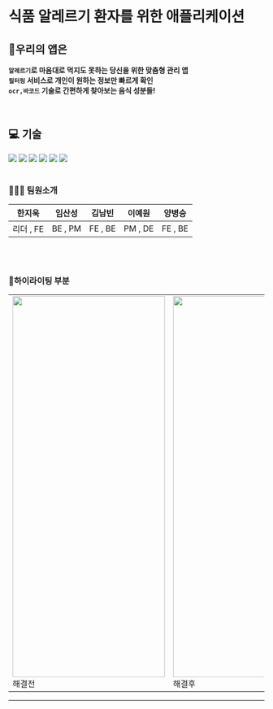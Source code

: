 # 식품 알레르기 환자를 위한 애플리케이션

## 📱우리의 앱은
**`알레르기`로 마음대로 먹지도 못하는 당신을 위한 맞춤형 관리 앱** <br>
**`필터링` 서비스로 개인이 원하는 정보만 빠르게 확인** <br>
**`ocr,바코드` 기술로 간편하게 찾아보는 음식 성분들!**

<br>

## 💻 기술
<div>
<img src="https://img.shields.io/badge/Dart-0175C2?style=for-the-badge&logo=dart&logoColor=white">
     <img src="https://img.shields.io/badge/Flutter-02569B?style=for-the-badge&logo=Flutter&logoColor=white">
     <img src='https://img.shields.io/badge/Python-07405E?style=for-the-badge&logo=python&logoColor=white'>
     <img src="https://img.shields.io/badge/SQLite-07405E?style=for-the-badge&logo=sqlite&logoColor=white">
     <img src="https://img.shields.io/badge/Flask-000000?style=for-the-badge&logo=flask&logoColor=white">
     <img src="https://img.shields.io/badge/Figma-F24E1E?style=for-the-badge&logo=figma&logoColor=white">
 </div>
<br>

### 👨🏼‍💻 팀원소개
한지욱|임산성|김남빈|이예원|양병승|
:-:|:-:|:-:|:-:|:-:
리더 , FE | BE , PM| FE , BE | PM , DE | FE , BE


<br>

<!--
### 👨🏼‍💻 역할 분담
<img width="1504" alt="Screenshot 2023-08-20 at 11 21 39 PM" src="https://github.com/boostcampaitech5/level3_nlp_finalproject-nlp-08/assets/81630351/dd0e497a-e2a4-432b-b501-5769453c08ef">
-->
<br>

<h3>📍하이라이팅 부분 </h3>
 <table>
        <tr>
            <td><img src="https://github.com/kimnambin/banergy/assets/127464935/4b7dc1ff-4a99-43d2-9747-ec20f16517b6" width="300" height="750">해결전</td>
            <td><img src="https://github.com/kimnambin/banergy/assets/127464935/670e39d9-b359-4193-aeea-276898f56385" width="300" height="750">해결후</td>
        </tr>
    </table><hr>


<!-- <h3>📍마이페이지 서버 연동 완료!!(비번찾기/탈퇴하기/상품추가/자유게시판/문의하기) </h3>
<img src= "https://github.com/kimnambin/banergy/assets/127464935/15ccbe1c-16cb-49fa-b96b-5bf23c5f61c0"><hr>

 
<h3>📍로그인 + 회원가입 + 아이디 찾기 + 비밀번호 찾기 </h3>
 <table>
        <tr>
            <td><img src="https://github.com/kimnambin/banergy/assets/127464935/28ead777-832f-4834-b84a-60a254d86a01" width="300" height="750"></td>
            <td><img src="https://github.com/kimnambin/banergy/assets/127464935/19555317-ad28-469a-b976-eadc323dd21c" width="300" height="750"></td>
        </tr>
        <tr>
            <td><img src="https://github.com/kimnambin/banergy/assets/127464935/74906210-4ab1-4536-b8d8-2b3316acb357" width="300" height="750"></td>
            <td><img src="https://github.com/kimnambin/banergy/assets/127464935/094e4434-0a15-4d4d-85f1-80172bc7fbeb" width="300" height="750"></td>
        </tr>
    </table><hr>

<h3>📍상품에 이미지 넣기</h3> <h6></h6>url를 이용<h6>
<div style="display: flex; justify-content: space-around;">
<img src="https://github.com/kimnambin/banergy/assets/127464935/aa8aa39c-5fd7-4686-a9a4-479212a38ffb" width="350" height="800">
 <img src="https://github.com/kimnambin/banergy/assets/127464935/399dded9-40b7-4bfa-bf5a-c882f94ad455" width="350" height="800">
</div><br><hr>



<h3>📍바코드 스캔 성공!!(서버연동)</h3>


https://github.com/kimnambin/banergy/assets/127464935/871b166f-f836-4976-8c12-f1e46a249bd9


<br><hr>
<h3>📍서버연동 (메인 페이지 + 검색 바)</h3>
<div style="display: flex; justify-content: space-around;">
   <img src="https://github.com/kimnambin/banergy/assets/127464935/cd6d0cb5-dd9b-4d26-8c80-c92ce1031e6c" width="300" height="800">
    <img src="https://github.com/kimnambin/banergy/assets/127464935/6ad0766e-329f-4316-82a8-3fca4bb8a13b" width="300" height="800">
</div>
<br>
<hr>
<BR>
<h3>📍OCR 하이라이트 효과</h3>
<div style="display: flex; justify-content: space-around;">
<img src="https://github.com/kimnambin/banergy/assets/127464935/602fb0c0-223f-4694-b3c5-b93731d794de" width="300" height="800">
 <img src="https://github.com/kimnambin/banergy/assets/127464935/d5a6d33b-dddc-4a5f-8977-3ed61ca106f6" width="300" height="800">
</div> -->
